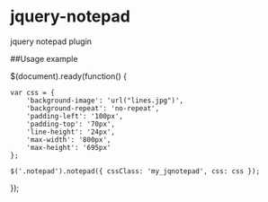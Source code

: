 jquery-notepad
==============

jquery notepad plugin

##Usage example

$(document).ready(function() {

	var css = { 
		'background-image': 'url("lines.jpg")',
		'background-repeat': 'no-repeat',
		'padding-left': '100px', 
		'padding-top': '70px', 
		'line-height': '24px',
		'max-width': '800px',
		'max-height': '695px'
	};

	$('.notepad').notepad({ cssClass: 'my_jqnotepad', css: css });
});
